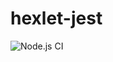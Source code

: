 # hexlet-jest

![Node.js CI](https://github.com/AndreyBorisov23/hexlet-jest/workflows/Node.js%20CI/badge.svg)
